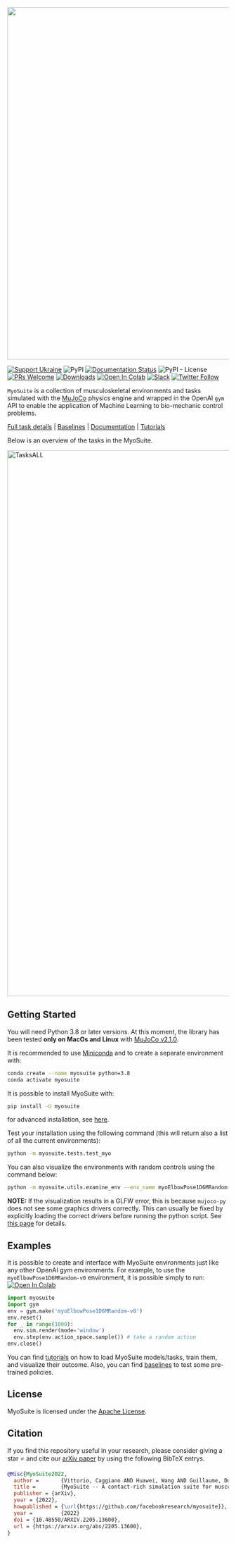 <!-- =================================================
# Copyright (c) Facebook, Inc. and its affiliates
Authors  :: Vikash Kumar (vikashplus@gmail.com), Vittorio Caggiano (caggiano@gmail.com)
================================================= -->
<img src="https://github.com/facebookresearch/myosuite/blob/main/docs/source/images/Full%20Color%20Horizontal%20wider.png?raw=true" width=800>

[![Support Ukraine](https://img.shields.io/badge/Support-Ukraine-FFD500?style=flat&labelColor=005BBB)](https://opensource.facebook.com/support-ukraine)
![PyPI](https://img.shields.io/pypi/v/myosuite)
[![Documentation Status](https://readthedocs.org/projects/myosuite/badge/?version=latest)](https://myosuite.readthedocs.io/en/latest/)
![PyPI - License](https://img.shields.io/pypi/l/myosuite)
[![PRs Welcome](https://img.shields.io/badge/PRs-welcome-brightgreen.svg)](https://github.com/facebookresearch/myosuite/blob/main/docs/CONTRIBUTING.md)
[![Downloads](https://pepy.tech/badge/myosuite)](https://pepy.tech/project/myosuite)
[![Open In Colab](https://colab.research.google.com/assets/colab-badge.svg)](https://colab.research.google.com/drive/1U6vo6Q_rPhDaq6oUMV7EAZRm6s0fD1wn?usp=sharing)
[![Slack](https://img.shields.io/badge/Slack-4A154B?style=for-the-badge&logo=slack&logoColor=white)](https://myosuite.slack.com)
[![Twitter Follow](https://img.shields.io/twitter/follow/MyoSuite?style=social)](https://twitter.com/MyoSuite)

`MyoSuite` is a collection of musculoskeletal environments and tasks simulated with the [MuJoCo](http://www.mujoco.org/) physics engine and wrapped in the OpenAI ``gym`` API to enable the application of Machine Learning to bio-mechanic control problems.

 [Full task details](https://github.com/facebookresearch/myosuite/blob/main/docs/source/suite.rst#tasks) | [Baselines](https://github.com/facebookresearch/myosuite/tree/main/myosuite/agents/baslines_NPG) | [Documentation](https://myosuite.readthedocs.io/en/latest/)
| [Tutorials](https://github.com/facebookresearch/myosuite/tree/main/docs/source/tutorials)

Below is an overview of the tasks in the MyoSuite.

<img width="1240" alt="TasksALL" src="https://github.com/facebookresearch/myosuite/blob/main/docs/source/images/myoSuite_All.png?raw=true">


## Getting Started
You will need Python 3.8 or later versions. At this moment, the library has been tested **only on MacOs and Linux** with [MuJoCo v2.1.0](https://github.com/deepmind/mujoco/releases/tag/2.1.0).

It is recommended to use [Miniconda](https://docs.conda.io/en/latest/miniconda.html#latest-miniconda-installer-links) and to create a separate environment with:
``` bash
conda create --name myosuite python=3.8
conda activate myosuite
```

It is possible to install MyoSuite with:
``` bash
pip install -U myosuite
```
for advanced installation, see [here](setup/README.md).

Test your installation using the following command (this will return also a list of all the current environments):
``` bash
python -m myosuite.tests.test_myo
```

You can also visualize the environments with random controls using the command below:
``` bash
python -m myosuite.utils.examine_env --env_name myoElbowPose1D6MRandom-v0
```
**NOTE:** If the visualization results in a GLFW error, this is because `mujoco-py` does not see some graphics drivers correctly. This can usually be fixed by explicitly loading the correct drivers before running the python script. See [this page](setup/README.md#known-issues) for details.

## Examples
It is possible to create and interface with MyoSuite environments just like any other OpenAI gym environments. For example, to use the `myoElbowPose1D6MRandom-v0` environment, it is possible simply to run: [![Open In Colab](https://colab.research.google.com/assets/colab-badge.svg)](https://colab.research.google.com/drive/1U6vo6Q_rPhDaq6oUMV7EAZRm6s0fD1wn?usp=sharing)


```python
import myosuite
import gym
env = gym.make('myoElbowPose1D6MRandom-v0')
env.reset()
for _ in range(1000):
  env.sim.render(mode='window')
  env.step(env.action_space.sample()) # take a random action
env.close()
```

You can find [tutorials](https://github.com/facebookresearch/myosuite/tree/main/docs/source/tutorials#tutorials) on how to load MyoSuite models/tasks, train them, and visualize their outcome. Also, you can find [baselines](https://github.com/facebookresearch/myosuite/tree/main/myosuite/agents) to test some pre-trained policies.


## License

MyoSuite is licensed under the [Apache License](LICENSE).

## Citation

If you find this repository useful in your research, please consider giving a star ⭐ and cite our [arXiv paper](https://arxiv.org/abs/2205.13600)  by using the following BibTeX entrys.

```BibTeX
@Misc{MyoSuite2022,
  author =       {Vittorio, Caggiano AND Huawei, Wang AND Guillaume, Durandau AND Massimo, Sartori AND Vikash, Kumar},
  title =        {MyoSuite -- A contact-rich simulation suite for musculoskeletal motor control},
  publisher = {arXiv},
  year = {2022},
  howpublished = {\url{https://github.com/facebookresearch/myosuite}},
  year =         {2022}
  doi = {10.48550/ARXIV.2205.13600},
  url = {https://arxiv.org/abs/2205.13600},
}
```
